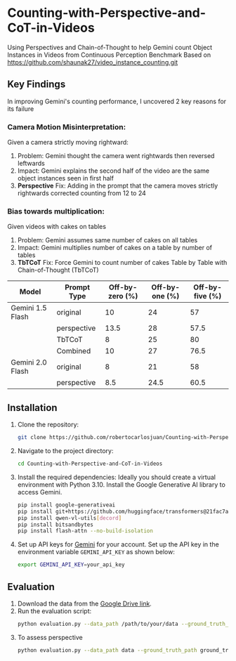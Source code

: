 # Counting-with-Perspective-and-CoT-in-Videos
Using Perspectives and Chain-of-Thought to help Gemini count Object Instances in Videos from Continuous Perception Benchmark
Based on https://github.com/shaunak27/video_instance_counting.git

## Key Findings

In improving Gemini's counting performance, I uncovered 2 key reasons for its failure   
### Camera Motion Misinterpretation:  
Given a camera strictly moving rightward:  
1. Problem: Gemini thought the camera went rightwards then reversed leftwards  
2. Impact: Gemini explains the second half of the video are the same object instances seen in first half  
3. **Perspective** Fix: Adding in the prompt that the camera moves strictly rightwards corrected counting from 12 to 24  
### Bias towards multiplication:  
Given videos with cakes on tables  
1. Problem: Gemini assumes same number of cakes on all tables
2. Impact: Gemini multiplies number of cakes on a table by number of tables  
3. **TbTCoT** Fix: Force Gemini to count number of cakes Table by Table with Chain-of-Thought (TbTCoT)

   

| Model             | Prompt Type          | Off-by-zero (%) | Off-by-one (%) | Off-by-five (%) |
|-------------------|----------------------|----------|-----|------|
| Gemini 1.5 Flash  | original             | 10        | 24   | 57    |
|                   | perspective          | 13.5        | 28   | 57.5    |
|                   | TbTCoT             | 8        | 25   | 80    |
|                   | Combined | 10        | 27   | 76.5    |
| Gemini 2.0 Flash  | original             | 8        | 21   | 58     |
|                   | perspective          | 8.5        | 24.5   | 60.5    |


## Installation

1. Clone the repository:
    ```sh
    git clone https://github.com/robertocarlosjuan/Counting-with-Perspective-and-CoT-in-Videos.git
    ```
2. Navigate to the project directory:
    ```sh
    cd Counting-with-Perspective-and-CoT-in-Videos
    ```
3. Install the required dependencies:
    Ideally you should create a virtual environment with Python 3.10. Install the Google Generative AI library to access Gemini.
    ```sh
    pip install google-generativeai
    pip install git+https://github.com/huggingface/transformers@21fac7abba2a37fae86106f87fcf9974fd1e3830 accelerate
    pip install qwen-vl-utils[decord]
    pip install bitsandbytes
    pip install flash-attn --no-build-isolation
    ```
4. Set up API keys for [Gemini](https://ai.google.dev) for your account. Set up the API key in the environment variable `GEMINI_API_KEY` as shown below:
    ```sh
    export GEMINI_API_KEY=your_api_key
    ```
## Evaluation

1. Download the data from the [Google Drive link](https://drive.google.com/drive/u/2/folders/1gvX3JOXd06CMdCSMJGhwoCgWs5wK-nXb).
2. Run the evaluation script:
    ```sh
    python evaluation.py --data_path /path/to/your/data --ground_truth_path /path/to/your/ground_truth_file --output_file /path/to/output --prompt_type [original|perspective|one_shot|one_shot_perspective] --model [gemini|qwen]
    ```
3. To assess perspective
    ```sh
    python evaluation.py --data_path data --ground_truth_path ground_truth --output_folder results --prompt_type structured_perspective --model "gemini-2.5.pro-exp-03-25"
    ```
